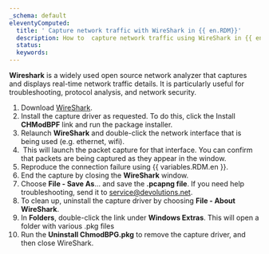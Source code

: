 ```yaml
---
_schema: default
eleventyComputed:
  title: ' Capture network traffic with WireShark in {{ en.RDM}}'
  description: How to  capture network traffic using WireShark in {{ en.RDM}}.
  status:
  keywords:
---
```

**Wireshark** is a widely used open source network analyzer that captures and displays real-time network traffic details. It is particularly useful for troubleshooting, protocol analysis, and network security.

1. Download [WireShark](https://www.wireshark.org/download.html).
2. Install the capture driver as requested. To do this, click the Install **CHModBPF** link and run the package installer.
3. Relaunch **WireShark** and double-click the network interface that is being used (e.g. ethernet, wifi).
4. &nbsp;This will launch the packet capture for that interface. You can confirm that packets are being captured as they appear in the window.
5. Reproduce the connection failure using {{ variables.RDM.en }}.
6. End the capture by closing the **WireShark** window.
7. Choose **File - Save As**… and save the **.pcapng file**. If you need help troubleshooting, send it to [service@devolutions.net](service@devolutions.net).
8. To clean up, uninstall the capture driver by choosing **File - About WireShark**.
9. In **Folders**, double-click the link under **Windows Extras**. This will open a folder with various .pkg files
10. Run the **Uninstall ChmodBPG.pkg** to remove the capture driver, and then close WireShark.
